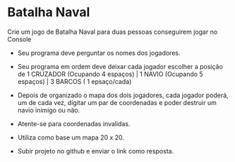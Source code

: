 
# Batalha Naval 
<p> Crie um jogo de Batalha Naval para duas pessoas conseguirem jogar no Console</p>

<p> 

- Seu programa deve perguntar os nomes dos jogadores. <br>
- Seu programa em ordem deve deixar cada jogador escolher a posição de 1 CRUZADOR (Ocupando 4 espaços) | 1 NAVIO (Ocupando 5 espaços) | 3 BARCOS ( 1 epsaço/cada) <br>

- Depois de organizado o mapa dos dois jogadores, cada jogador poderá, um de cada vez, digitar um par de coordenadas e poder destruir um navio inimigo ou não. <br>

- Atente-se para coordenadas invalidas. <br>

- Utiliza como base um mapa 20 x 20. <br>

- Subir projeto no github e enviar o link como resposta. </p>

